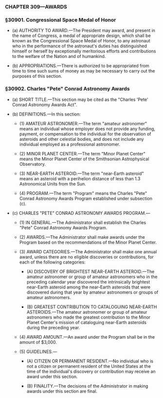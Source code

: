 ### **CHAPTER 309—AWARDS**

### §30901. Congressional Space Medal of Honor
* (a) AUTHORITY TO AWARD.—The President may award, and present in the name of Congress, a medal of appropriate design, which shall be known as the Congressional Space Medal of Honor, to any astronaut who in the performance of the astronaut's duties has distinguished himself or herself by exceptionally meritorious efforts and contributions to the welfare of the Nation and of humankind.

* (b) APPROPRIATIONS.—There is authorized to be appropriated from time to time such sums of money as may be necessary to carry out the purposes of this section.

### §30902. Charles "Pete" Conrad Astronomy Awards
* (a) SHORT TITLE.—This section may be cited as the "Charles 'Pete' Conrad Astronomy Awards Act".

* (b) DEFINITIONS.—In this section:

  * (1) AMATEUR ASTRONOMER.—The term "amateur astronomer" means an individual whose employer does not provide any funding, payment, or compensation to the individual for the observation of asteroids and other celestial bodies, and does not include any individual employed as a professional astronomer.

  * (2) MINOR PLANET CENTER.—The term "Minor Planet Center" means the Minor Planet Center of the Smithsonian Astrophysical Observatory.

  * (3) NEAR-EARTH ASTEROID.—The term "near-Earth asteroid" means an asteroid with a perihelion distance of less than 1.3 Astronomical Units from the Sun.

  * (4) PROGRAM.—The term "Program" means the Charles "Pete" Conrad Astronomy Awards Program established under subsection (c).


* (c) CHARLES "PETE" CONRAD ASTRONOMY AWARDS PROGRAM.—

  * (1) IN GENERAL.—The Administrator shall establish the Charles "Pete" Conrad Astronomy Awards Program.

  * (2) AWARDS.—The Administrator shall make awards under the Program based on the recommendations of the Minor Planet Center.

  * (3) AWARD CATEGORIES.—The Administrator shall make one annual award, unless there are no eligible discoveries or contributions, for each of the following categories:

    * (A) DISCOVERY OF BRIGHTEST NEAR-EARTH ASTEROID.—The amateur astronomer or group of amateur astronomers who in the preceding calendar year discovered the intrinsically brightest near-Earth asteroid among the near-Earth asteroids that were discovered during that year by amateur astronomers or groups of amateur astronomers.

    * (B) GREATEST CONTRIBUTION TO CATALOGUING NEAR-EARTH ASTEROIDS.—The amateur astronomer or group of amateur astronomers who made the greatest contribution to the Minor Planet Center's mission of cataloguing near-Earth asteroids during the preceding year.


  * (4) AWARD AMOUNT.—An award under the Program shall be in the amount of $3,000.

  * (5) GUIDELINES.—

    * (A) CITIZEN OR PERMANENT RESIDENT.—No individual who is not a citizen or permanent resident of the United States at the time of the individual's discovery or contribution may receive an award under this section.

    * (B) FINALITY.—The decisions of the Administrator in making awards under this section are final.